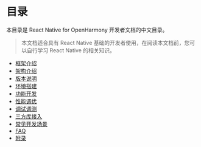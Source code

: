 # 目录

本目录是 React Native for OpenHarmony 开发者文档的中文目录。

> 本文档适合具有 React Native 基础的开发者使用，在阅读本文档前，您可以自行学习 React Native 的相关知识。

- [框架介绍](./框架介绍.md)
- [架构介绍](./架构介绍.md)
- [版本说明](./版本说明.md)
- [环境搭建](./环境搭建.md)
- [功能开发](./功能开发.md)
- [性能调优](./性能调优.md)
- [调试调测](./调试调测.md)
- [三方库接入](https://gitee.com/react-native-oh-library/usage-docs#rnoh-%E4%B8%89%E6%96%B9%E5%BA%93%E6%80%BB%E8%A7%88)
- [常见开发场景](./常见开发场景.md)
- [FAQ](./FAQ.md)
- [附录](./附录.md)
